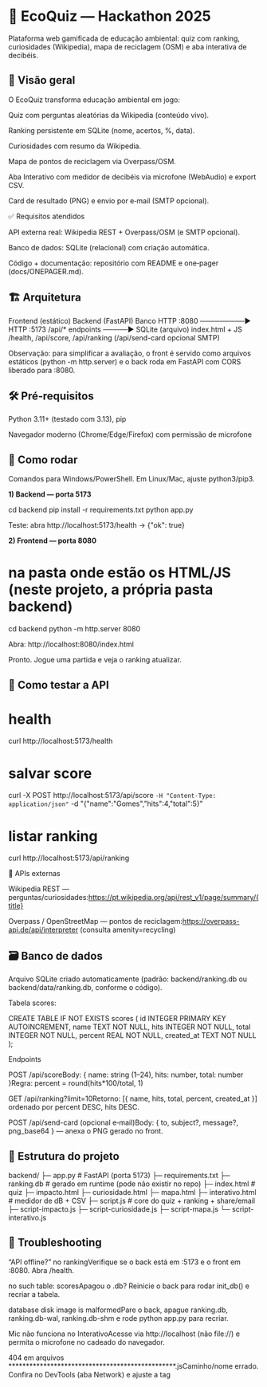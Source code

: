 <h1><b>🌱 EcoQuiz — Hackathon 2025</b></h1>

Plataforma web gamificada de educação ambiental: quiz com ranking, curiosidades (Wikipedia), mapa de reciclagem (OSM) e aba interativa de decibéis.

<h2>📌 Visão geral</h2>

O EcoQuiz transforma educação ambiental em jogo:

Quiz com perguntas aleatórias da Wikipedia (conteúdo vivo).

Ranking persistente em SQLite (nome, acertos, %, data).

Curiosidades com resumo da Wikipedia.

Mapa de pontos de reciclagem via Overpass/OSM.

Aba Interativo com medidor de decibéis via microfone (WebAudio) e export CSV.

Card de resultado (PNG) e envio por e‑mail (SMTP opcional).

✅ Requisitos atendidos

API externa real: Wikipedia REST + Overpass/OSM (e SMTP opcional).

Banco de dados: SQLite (relacional) com criação automática.

Código + documentação: repositório com README e one‑pager (docs/ONEPAGER.md).



<h2>🏗️ Arquitetura</h2>

Frontend (estático)             Backend (FastAPI)              Banco
HTTP :8080  ─────────►  HTTP :5173 /api/* endpoints  ─────►  SQLite (arquivo)
index.html + JS           /health, /api/score, /api/ranking
                          (/api/send-card opcional SMTP)

Observação: para simplificar a avaliação, o front é servido como arquivos estáticos (python -m http.server) e o back roda em FastAPI com CORS liberado para :8080.

<h2>🛠️ Pré‑requisitos</h2>

Python 3.11+ (testado com 3.13), pip

Navegador moderno (Chrome/Edge/Firefox) com permissão de microfone



<h2>🚀 Como rodar </h2>

Comandos para Windows/PowerShell. Em Linux/Mac, ajuste python3/pip3.

<b>1) Backend — porta 5173</b>

cd backend
pip install -r requirements.txt
python app.py

Teste: abra http://localhost:5173/health → {"ok": true}

<b>2) Frontend — porta 8080</b>

# na pasta onde estão os HTML/JS (neste projeto, a própria pasta backend)
cd backend
python -m http.server 8080

Abra: http://localhost:8080/index.html

Pronto. Jogue uma partida e veja o ranking atualizar.

<h2>🧪 Como testar a API</h2>

# health
curl http://localhost:5173/health

# salvar score
curl -X POST http://localhost:5173/api/score `
  -H "Content-Type: application/json" `
  -d "{\"name\":\"Gomes\",\"hits\":4,\"total\":5}"

# listar ranking
curl http://localhost:5173/api/ranking

🔌 APIs externas

Wikipedia REST — perguntas/curiosidades:https://pt.wikipedia.org/api/rest_v1/page/summary/{title}

Overpass / OpenStreetMap — pontos de reciclagem:https://overpass-api.de/api/interpreter (consulta amenity=recycling)

<h2>🗃️ Banco de dados</h2>

Arquivo SQLite criado automaticamente (padrão: backend/ranking.db ou backend/data/ranking.db, conforme o código).

Tabela scores:

CREATE TABLE IF NOT EXISTS scores (
  id INTEGER PRIMARY KEY AUTOINCREMENT,
  name TEXT NOT NULL,
  hits INTEGER NOT NULL,
  total INTEGER NOT NULL,
  percent REAL NOT NULL,
  created_at TEXT NOT NULL
);

Endpoints

POST /api/scoreBody: { name: string (1–24), hits: number, total: number }Regra: percent = round(hits*100/total, 1)

GET /api/ranking?limit=10Retorno: [{ name, hits, total, percent, created_at }] ordenado por percent DESC, hits DESC.

POST /api/send-card (opcional e‑mail)Body: { to, subject?, message?, png_base64 } — anexa o PNG gerado no front.

<h2>🧱 Estrutura do projeto</h2>



backend/
├─ app.py                 # FastAPI (porta 5173)
├─ requirements.txt
├─ ranking.db             # gerado em runtime (pode não existir no repo)
├─ index.html             # quiz
├─ impacto.html
├─ curiosidade.html
├─ mapa.html
├─ interativo.html        # medidor de dB + CSV
├─ script.js              # core do quiz + ranking + share/email
├─ script-impacto.js
├─ script-curiosidade.js
├─ script-mapa.js
└─ script-interativo.js



<h2>🧯 Troubleshooting</h2>

“API offline?” no rankingVerifique se o back está em :5173 e o front em :8080. Abra /health.

no such table: scoresApagou o .db? Reinicie o back para rodar init_db() e recriar a tabela.

database disk image is malformedPare o back, apague ranking.db, ranking.db-wal, ranking.db-shm e rode python app.py para recriar.

Mic não funciona no InterativoAcesse via http://localhost (não file://) e permita o microfone no cadeado do navegador.

404 em arquivos ************************************************.jsCaminho/nome errado. Confira no DevTools (aba Network) e ajuste a tag <script defer src="./NOME.js">.

Mapa sem pontosA API Overpass às vezes limita requisições; tente novamente ou reduza a área de busca.
